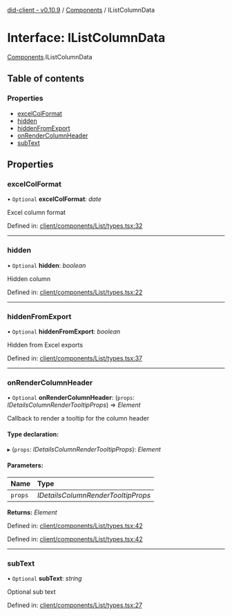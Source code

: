 [did-client - v0.10.9](../README.md) / [Components](../modules/components.md) / IListColumnData

# Interface: IListColumnData

[Components](../modules/components.md).IListColumnData

## Table of contents

### Properties

- [excelColFormat](components.ilistcolumndata.md#excelcolformat)
- [hidden](components.ilistcolumndata.md#hidden)
- [hiddenFromExport](components.ilistcolumndata.md#hiddenfromexport)
- [onRenderColumnHeader](components.ilistcolumndata.md#onrendercolumnheader)
- [subText](components.ilistcolumndata.md#subtext)

## Properties

### excelColFormat

• `Optional` **excelColFormat**: *date*

Excel column format

Defined in: [client/components/List/types.tsx:32](https://github.com/Puzzlepart/did/blob/dev/client/components/List/types.tsx#L32)

___

### hidden

• `Optional` **hidden**: *boolean*

Hidden column

Defined in: [client/components/List/types.tsx:22](https://github.com/Puzzlepart/did/blob/dev/client/components/List/types.tsx#L22)

___

### hiddenFromExport

• `Optional` **hiddenFromExport**: *boolean*

Hidden from Excel exports

Defined in: [client/components/List/types.tsx:37](https://github.com/Puzzlepart/did/blob/dev/client/components/List/types.tsx#L37)

___

### onRenderColumnHeader

• `Optional` **onRenderColumnHeader**: (`props`: *IDetailsColumnRenderTooltipProps*) => *Element*

Callback to render a tooltip for the column header

#### Type declaration:

▸ (`props`: *IDetailsColumnRenderTooltipProps*): *Element*

#### Parameters:

Name | Type |
:------ | :------ |
`props` | *IDetailsColumnRenderTooltipProps* |

**Returns:** *Element*

Defined in: [client/components/List/types.tsx:42](https://github.com/Puzzlepart/did/blob/dev/client/components/List/types.tsx#L42)

Defined in: [client/components/List/types.tsx:42](https://github.com/Puzzlepart/did/blob/dev/client/components/List/types.tsx#L42)

___

### subText

• `Optional` **subText**: *string*

Optional sub text

Defined in: [client/components/List/types.tsx:27](https://github.com/Puzzlepart/did/blob/dev/client/components/List/types.tsx#L27)
